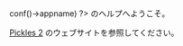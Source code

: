 

<?= htmlspecialchars($px->conf()->appname) ?> のヘルプへようこそ。



<a href="http://pickles2.pxt.jp/manual/">Pickles 2</a> のウェブサイトを参照してください。<br />
